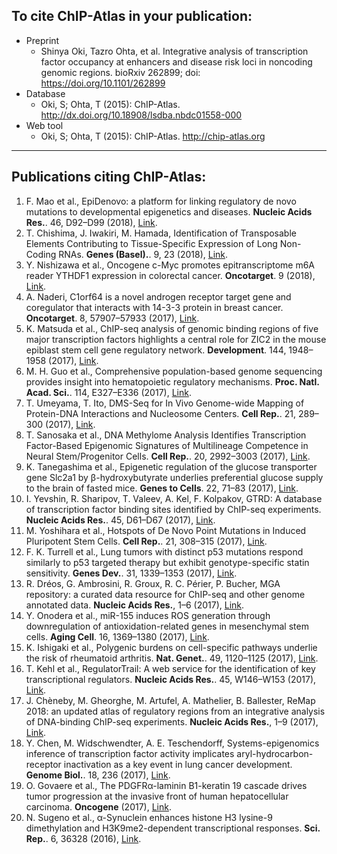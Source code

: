 ## To cite ChIP-Atlas in your publication:

- Preprint
  - Shinya Oki, Tazro Ohta, et al. Integrative analysis of transcription factor occupancy at enhancers and disease risk loci in noncoding genomic regions. bioRxiv 262899; doi: https://doi.org/10.1101/262899
- Database
  - Oki, S; Ohta, T (2015): ChIP-Atlas. http://dx.doi.org/10.18908/lsdba.nbdc01558-000
- Web tool
  - Oki, S; Ohta, T (2015): ChIP-Atlas. http://chip-atlas.org

---

## Publications citing ChIP-Atlas:

1. F. Mao et al., EpiDenovo: a platform for linking regulatory de novo mutations to developmental epigenetics and diseases. __Nucleic Acids Res.__. 46, D92–D99 (2018), [Link](https://doi.org/doi:10.1093/nar/gkx918).
2. T. Chishima, J. Iwakiri, M. Hamada, Identification of Transposable Elements Contributing to Tissue-Specific Expression of Long Non-Coding RNAs. __Genes (Basel).__. 9, 23 (2018), [Link](https://doi.org/doi:10.3390/genes9010023).
3. Y. Nishizawa et al., Oncogene c-Myc promotes epitranscriptome m6A reader YTHDF1 expression in colorectal cancer. __Oncotarget__. 9 (2018), [Link](https://doi.org/doi:10.18632/oncotarget.23554).
4. A. Naderi, C1orf64 is a novel androgen receptor target gene and coregulator that interacts with 14-3-3 protein in breast cancer. __Oncotarget__. 8, 57907–57933 (2017), [Link](https://doi.org/doi:10.18632/oncotarget.17826).
5. K. Matsuda et al., ChIP-seq analysis of genomic binding regions of five major transcription factors highlights a central role for ZIC2 in the mouse epiblast stem cell gene regulatory network. __Development__. 144, 1948–1958 (2017), [Link](https://doi.org/doi:10.1242/dev.143479).
6. M. H. Guo et al., Comprehensive population-based genome sequencing provides insight into hematopoietic regulatory mechanisms. __Proc. Natl. Acad. Sci.__. 114, E327–E336 (2017), [Link](https://doi.org/doi:10.1073/pnas.1619052114).
7. T. Umeyama, T. Ito, DMS-Seq for In Vivo Genome-wide Mapping of Protein-DNA Interactions and Nucleosome Centers. __Cell Rep.__. 21, 289–300 (2017), [Link](https://doi.org/doi:10.1016/j.celrep.2017.09.035).
8. T. Sanosaka et al., DNA Methylome Analysis Identifies Transcription Factor-Based Epigenomic Signatures of Multilineage Competence in Neural Stem/Progenitor Cells. __Cell Rep.__. 20, 2992–3003 (2017), [Link](https://doi.org/doi:10.1016/j.celrep.2017.08.086).
9. K. Tanegashima et al., Epigenetic regulation of the glucose transporter gene Slc2a1 by β-hydroxybutyrate underlies preferential glucose supply to the brain of fasted mice. __Genes to Cells__. 22, 71–83 (2017), [Link](https://doi.org/doi:10.1111/gtc.12456).
10. I. Yevshin, R. Sharipov, T. Valeev, A. Kel, F. Kolpakov, GTRD: A database of transcription factor binding sites identified by ChIP-seq experiments. __Nucleic Acids Res.__. 45, D61–D67 (2017), [Link](https://doi.org/doi:10.1093/nar/gkw951).
11. M. Yoshihara et al., Hotspots of De Novo Point Mutations in Induced Pluripotent Stem Cells. __Cell Rep.__. 21, 308–315 (2017), [Link](https://doi.org/doi:10.1016/j.celrep.2017.09.060).
12. F. K. Turrell et al., Lung tumors with distinct p53 mutations respond similarly to p53 targeted therapy but exhibit genotype-specific statin sensitivity. __Genes Dev.__. 31, 1339–1353 (2017), [Link](https://doi.org/doi:10.1101/gad.298463.117).
13. R. Dréos, G. Ambrosini, R. Groux, R. C. Périer, P. Bucher, MGA repository: a curated data resource for ChIP-seq and other genome annotated data. __Nucleic Acids Res.__, 1–6 (2017), [Link](https://doi.org/doi:10.1093/nar/gkx995).
14. Y. Onodera et al., miR-155 induces ROS generation through downregulation of antioxidation-related genes in mesenchymal stem cells. __Aging Cell__. 16, 1369–1380 (2017), [Link](https://doi.org/doi:10.1111/acel.12680).
15. K. Ishigaki et al., Polygenic burdens on cell-specific pathways underlie the risk of rheumatoid arthritis. __Nat. Genet.__. 49, 1120–1125 (2017), [Link](https://doi.org/doi:10.1038/ng.3885).
16. T. Kehl et al., RegulatorTrail: A web service for the identification of key transcriptional regulators. __Nucleic Acids Res.__. 45, W146–W153 (2017), [Link](https://doi.org/doi:10.1093/nar/gkx350).
17. J. Chèneby, M. Gheorghe, M. Artufel, A. Mathelier, B. Ballester, ReMap 2018: an updated atlas of regulatory regions from an integrative analysis of DNA-binding ChIP-seq experiments. __Nucleic Acids Res.__, 1–9 (2017), [Link](https://doi.org/doi:10.1093/nar/gkx1092).
18. Y. Chen, M. Widschwendter, A. E. Teschendorff, Systems-epigenomics inference of transcription factor activity implicates aryl-hydrocarbon-receptor inactivation as a key event in lung cancer development. __Genome Biol.__. 18, 236 (2017), [Link](https://doi.org/doi:10.1186/s13059-017-1366-0).
19. O. Govaere et al., The PDGFRα-laminin B1-keratin 19 cascade drives tumor progression at the invasive front of human hepatocellular carcinoma. __Oncogene__ (2017), [Link](https://doi.org/doi:10.1038/onc.2017.260).
20. N. Sugeno et al., α-Synuclein enhances histone H3 lysine-9 dimethylation and H3K9me2-dependent transcriptional responses. __Sci. Rep.__. 6, 36328 (2016), [Link](https://doi.org/doi:10.1038/srep36328).
